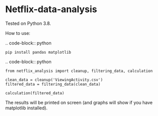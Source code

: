 # Netflix-data-analysis

Tested on Python 3.8.

How to use:

.. code-block:: python

    pip install pandas matplotlib

.. code-block:: python

    from netflix_analysis import cleanup, filtering_data, calculation

    clean_data = cleanup('ViewingActivity.csv')
    filtered_data = filtering_data(clean_data)
    
    calculation(filtered_data)

The results will be printed on screen (and graphs will show if you have matplotlib installed).